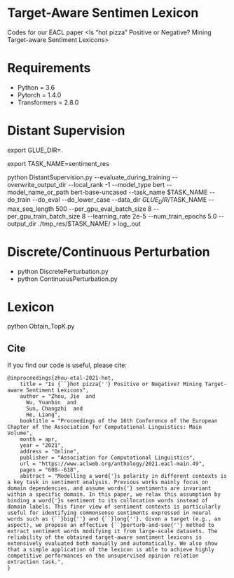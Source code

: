 # Target-Aware Sentimen Lexicon
Codes for our EACL paper &lt;Is “hot pizza” Positive or Negative? Mining Target-aware Sentiment Lexicons>


# Requirements
- Python = 3.6
- Pytorch = 1.4.0
- Transformers = 2.8.0

# Distant Supervision
export GLUE_DIR=.

export TASK_NAME=sentiment_res

python DistantSupervision.py --evaluate_during_training --overwrite_output_dir --local_rank -1 --model_type bert --model_name_or_path bert-base-uncased --task_name $TASK_NAME --do_train --do_eval --do_lower_case --data_dir $GLUE_DIR/$TASK_NAME --max_seq_length 500 --per_gpu_eval_batch_size 8 --per_gpu_train_batch_size 8 --learning_rate 2e-5 --num_train_epochs 5.0 --output_dir ./tmp_res/$TASK_NAME/ > log_.out


# Discrete/Continuous Perturbation
- python DiscretePerturbation.py
- python ContinuousPerturbation.py

# Lexicon
python Obtain_TopK.py

## Cite
If you find our code is useful, please cite:
```
@inproceedings{zhou-etal-2021-hot,
    title = "Is {``}hot pizza{''} Positive or Negative? Mining Target-aware Sentiment Lexicons",
    author = "Zhou, Jie  and
      Wu, Yuanbin  and
      Sun, Changzhi  and
      He, Liang",
    booktitle = "Proceedings of the 16th Conference of the European Chapter of the Association for Computational Linguistics: Main Volume",
    month = apr,
    year = "2021",
    address = "Online",
    publisher = "Association for Computational Linguistics",
    url = "https://www.aclweb.org/anthology/2021.eacl-main.49",
    pages = "608--618",
    abstract = "Modelling a word{'}s polarity in different contexts is a key task in sentiment analysis. Previous works mainly focus on domain dependencies, and assume words{'} sentiments are invariant within a specific domain. In this paper, we relax this assumption by binding a word{'}s sentiment to its collocation words instead of domain labels. This finer view of sentiment contexts is particularly useful for identifying commonsense sentiments expressed in neural words such as {``}big{''} and {``}long{''}. Given a target (e.g., an aspect), we propose an effective {``}perturb-and-see{''} method to extract sentiment words modifying it from large-scale datasets. The reliability of the obtained target-aware sentiment lexicons is extensively evaluated both manually and automatically. We also show that a simple application of the lexicon is able to achieve highly competitive performances on the unsupervised opinion relation extraction task.",
}
```
